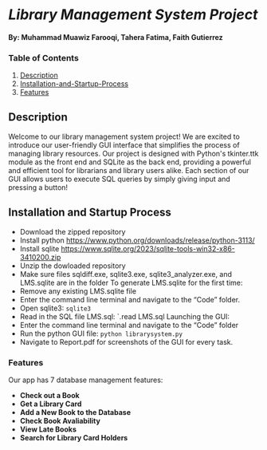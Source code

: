 # *Library Management System Project*
#### By: Muhammad Muawiz Farooqi, Tahera Fatima, Faith Gutierrez
### Table of Contents
1. [Description](#Description "Jump to Description")
2. [Installation-and-Startup-Process](#Installation-and-Startup-Process "Jump to Installation-and-Startup-Process") 
3. [Features](#Features "Jump to Features")
  

## Description 

Welcome to our library management system project! We are excited to introduce our user-friendly GUI interface that simplifies the process of managing library resources. Our project is designed with Python's tkinter.ttk module as the front end and SQLite as the back end, providing a powerful and efficient tool for librarians and library users alike. Each section of our GUI allows users to execute SQL queries by simply giving input and pressing a button!


## Installation and Startup Process 
- Download the zipped repository
- Install python https://www.python.org/downloads/release/python-3113/
- Install sqlite https://www.sqlite.org/2023/sqlite-tools-win32-x86-3410200.zip
- Unzip the dowloaded repository
- Make sure files sqldiff.exe, sqlite3.exe, sqlite3_analyzer.exe, and LMS.sqlite are in the folder
To generate LMS.sqlite for the first time:
- Remove any existing LMS.sqlite file
- Enter the command line terminal and navigate to the “Code” folder.
- Open sqlite3:
`sqlite3`
- Read in the SQL file LMS.sql:
`.read LMS.sql
Launching the GUI:
- Enter the command line terminal and navigate to the “Code” folder
- Run the python GUI file:
`python librarysystem.py`
- Navigate to Report.pdf for screenshots of the GUI for every task.


### Features
Our app has 7 database management features:
- **Check out a Book**
- **Get a Library Card**
- **Add a New Book to the Database**
- **Check Book Avaliability**
- **View Late Books**
- **Search for Library Card Holders**
